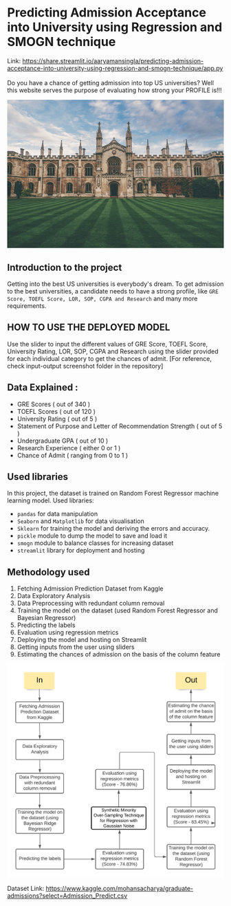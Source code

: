 # Predicting Admission Acceptance into University using Regression and SMOGN technique
Link: https://share.streamlit.io/aaryamansingla/predicting-admission-acceptance-into-university-using-regression-and-smogn-technique/app.py
<br><br>Do you have a chance of getting admission into top US universities? Well this website serves the purpose of evaluating how strong your PROFILE is!!!


![Gold](Images/cambridge.jfif)
## Introduction to the project
Getting into the best US universities is everybody's dream. To get admission to the best universities, a candidate needs to have a strong profile, like `GRE Score, TOEFL Score, LOR, SOP, CGPA and Research` and many more requirements. 

## HOW TO USE THE DEPLOYED MODEL
Use the slider to input the different values of GRE Score, TOEFL Score, University Rating, LOR, SOP, CGPA and Research using the slider provided for each individual category to get the chances of admit.
[For reference, check input-output screenshot folder in the repository]

## Data Explained :
* GRE Scores ( out of 340 )
* TOEFL Scores ( out of 120 )
* University Rating ( out of 5 )
* Statement of Purpose and Letter of Recommendation Strength ( out of 5 )
* Undergraduate GPA ( out of 10 )
* Research Experience ( either 0 or 1 )
* Chance of Admit ( ranging from 0 to 1 )

## Used libraries
In this project, the dataset is trained on Random Forest Regressor machine learning model. Used libraries:<br>
* `pandas` for data manipulation 
* `Seaborn` and `Matplotlib` for data visualisation
* `Sklearn` for training the model and deriving the errors and accuracy.
* `pickle` module to dump the model to save and load it
* `smogn` module to balance classes for increasing dataset
* `streamlit` library for deployment and hosting

## Methodology used
1. Fetching Admission Prediction Dataset from Kaggle
2. Data Exploratory Analysis
3. Data Preprocessing with redundant column removal
4. Training the model on the dataset (used Random Forest Regressor and Bayesian Regressor)
5. Predicting the labels
6. Evaluation using regression metrics 
7. Deploying the model and hosting on Streamlit
8. Getting inputs from the user using sliders
9. Estimating the chances of admission on the basis of the column feature

![Methology](Methology.png)

Dataset Link: https://www.kaggle.com/mohansacharya/graduate-admissions?select=Admission_Predict.csv
